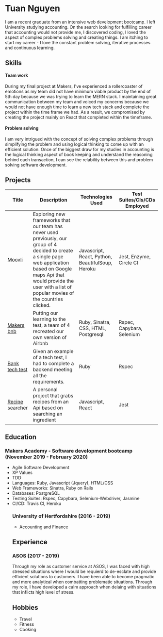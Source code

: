 <h1> Tuan Nguyen </h1>
I am a recent graduate from an intensive web development bootcamp. I left University studying accounting. On the search looking for fulfilling career that accounting would not provide me, I discovered coding, I loved the aspect of complex problems solving and creating things.  I am itching to start my career - I love the constant problem solving, iterative processes and continuous learning.

<h2>
Skills
</h2>

<h4> Team work</h4> 
During my final project at Makers, I've experienced a rollercoaster of emotions as my team did not have minimum viable product by the end of 5th day because we was trying to learn the MERN stack. I maintaining great communication between my team and voiced my concerns because we would not have enough time to learn a new tech stack and complete the project within the time frame we had. As a result, we compromised by creating the project mainly on React that completed within the timeframe. 

<h4> Problem solving</h4>
I am very intrigued with the concept of solving complex problems through simplifying the problem and using logical thinking to come up with an efficient solution. Once of the biggest draw for my studies in accounting is the logical thinking aspect of book keeping and understand the reasoning behind each transaction, I can see the relability between this and problem solving software development. 

<h2>
Projects
</h2>

| Title | Description | Technologies Used | Test Suites/CIs/CDs Employed |
|--|--|--|--|
| [Moovli](https://github.com/AndreaDiotallevi/moovli) | Exploring new frameworks that our team has never used previously, our group of 4 decided to create a single page web application based on Google maps Api that would provide the user with a list of popular movies of the countries clicked. | Javascript, React, Python, BeautifulSoup, Heroku | Jest, Enzyme, Circle CI |
| [Makers bnb](https://github.com/ajbacon/makers-bnb) | Putting our learning to the test, a team of 4 recreated our own version of Airbnb | Ruby, Sinatra,  CSS, HTML, Postgresql | Rspec, Capybara, Selenium |
| [Bank tech test](https://github.com/TuanNguyen1010/Bank_test) | Given an example of a tech test, I had to complete a backend meeting all the requirements. | Ruby | Rspec |
| [Recipe searcher](https://github.com/TuanNguyen1010/recipe-searcher) | A personal project that grabs recipes from an Api based on searching an ingredient | Javascript, React | Jest |


<h2>
Education
</h2>
<h3> Makers Academy - Software development bootcamp (November 2019 - February 2020) </h3>
<ul>
<li> Agile Software Development </li>
<li>XP Values</li>
<li>TDD</li>
<li>Languages: Ruby, Javascript (Jquery), HTML/CSS</li>
<li>Web Frameworks: Sinatra, Ruby on Rails</li>
<li>Databases: PostgreSQL</li>
<li>Testing Suites: Rspec, Capybara, Selenium-Webdriver, Jasmine</li>
<li> CI/CD: Travis CI, Heroku</li>


<h3> University of Hertfordshire (2016 - 2019) </h3>
<ul>
<li> Accounting and Finance </li>
</ul>

<h2>Experience</h2>
<h3> ASOS (2017 - 2019) </h3>
Through my role as customer service at ASOS, I was faced with high stressed situations where I would be requierd to de-esclate and provide efficient solutions to customers. I have been able to become pragmatic and more analytical when combatting problematic situations. Through my role, I have developed a calm approach when delaing with situations that inflicts high level of stress.


<h2>Hobbies</h2>
<ul>
<li> Travel </li>
<li> Fitness </li>
<li> Cooking </li>

</ul>
